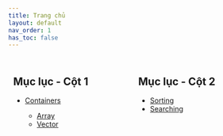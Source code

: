 ```yaml
---
title: Trang chủ
layout: default
nav_order: 1
has_toc: false
---
```

<div style="display: flex;">
  <div style="flex: 1; padding: 10px;">
    <h2>Mục lục - Cột 1</h2>
    <ul>
      <li><a href="https://yutijang.github.io/cppdocs/docs/containers/">Containers</a></li>
      <ul>
        <li><a href="https://yutijang.github.io/cppdocs/docs/containers/array">Array</a></li>
        <li><a href="https://yutijang.github.io/cppdocs/docs/containers/vector">Vector</a></li>
      </ul>
    </ul>
  </div>
  <div style="flex: 1; padding: 10px;">
    <h2>Mục lục - Cột 2</h2>
    <ul>
      <li><a href="https://yutijang.github.io/cppdocs/docs/algorithms/sorting">Sorting</a></li>
      <li><a href="https://yutijang.github.io/cppdocs/docs/algorithms/searching">Searching</a></li>
    </ul>
  </div>
</div>
